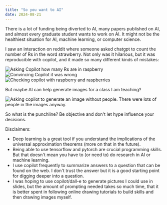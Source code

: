 ```yaml
---
title: "So you want to AI"
date: 2024-08-21
---
```


There is a lot of funding being diverted to AI, many papers published on AI, and almost every graduate student wants to work on AI. It might not be the healthiest situation for AI, machine learning, or computer science.

I saw an interaction on reddit where someone asked chatgpt to count the number of Rs in the word strawberry. Not only was it hilarious, but it was reproducible with copilot, and it made so many different kinds of mistakes:

![Asking Copilot how many Rs are in raspberry](https://dkifer.github.io/blog/docs/assets/images/r1.jpg)
![Convincing Copilot it was wrong](https://dkifer.github.io/blog/docs/assets/images/r2.jpg)
![Checking copilot with raspberry and raspberries](https://dkifer.github.io/blog/docs/assets/images/r3.jpg)

But maybe AI can help generate images for a class I am teaching?

![Asking copilot to generate an image without people. There were lots of people in the images anyway.](https://dkifer.github.io/blog/docs/assets/images/aiimage.jpg)

So what is the punchline? Be objective and don't let hype influence your decisions.

Disclaimers: 
- Deep learning is a great tool if you understand the implications of the universal approximation theorems (more on that in the future).
- Being able to use tensorflow and pytorch are crucial programming skills. But that doesn't mean you have to (or need to) do research in AI or machine learning.
- I use copilot frequently to summarize answers to a question that can be found on the web. I don't trust the answer but it is a good starting point for digging deeper into a question.
- I was hoping to use copilot/dall-e to generate pictures I could use in slides, but the amount of prompting needed takes so much time, that it is better spent in following online drawing tutorials to build skills and then drawing images myself.
